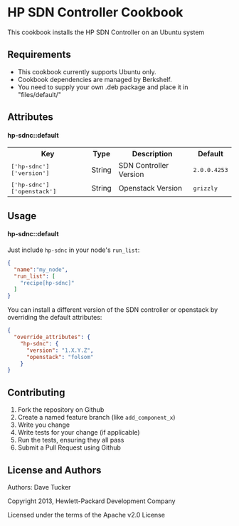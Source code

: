 HP SDN Controller Cookbook
==========================
This cookbook installs the HP SDN Controller on an Ubuntu system

Requirements
------------

 - This cookbook currently supports Ubuntu only.
 - Cookbook dependencies are managed by Berkshelf.
 - You need to supply your own .deb package and place it in "files/default/"

Attributes
----------

#### hp-sdnc::default
<table>
  <tr>
    <th>Key</th>
    <th>Type</th>
    <th>Description</th>
    <th>Default</th>
  </tr>
  <tr>
    <td><tt>['hp-sdnc']['version']</tt></td>
    <td>String</td>
    <td>SDN Controller Version</td>
    <td><tt>2.0.0.4253</tt></td>
  </tr>
    <tr>
    <td><tt>['hp-sdnc']['openstack']</tt></td>
    <td>String</td>
    <td>Openstack Version</td>
    <td><tt>grizzly</tt></td>
  </tr>
</table>

Usage
-----
#### hp-sdnc::default

Just include `hp-sdnc` in your node's `run_list`:

```json
{
  "name":"my_node",
  "run_list": [
    "recipe[hp-sdnc]"
  ]
}
```

You can install a different version of the SDN controller or openstack by overriding the default attributes:

```json
{
  "override_attributes": {
    "hp-sdnc": {
      "version": "1.X.Y.Z",
      "openstack": "folsom"
    }
}
```

Contributing
------------

1. Fork the repository on Github
2. Create a named feature branch (like `add_component_x`)
3. Write you change
4. Write tests for your change (if applicable)
5. Run the tests, ensuring they all pass
6. Submit a Pull Request using Github

License and Authors
-------------------
Authors: Dave Tucker

Copyright 2013, Hewlett-Packard Development Company

Licensed under the terms of the Apache v2.0 License
